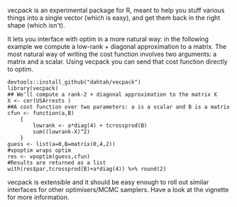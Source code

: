 vecpack is an experimental package for R, meant to help you stuff various things into a single vector (which is easy), and get them back in the right shape (which isn't). 

It lets you interface with optim in a more natural way: in the following example we compute a low-rank + diagonal approximation to a matrix. The most natural way of writing the cost function involves two arguments: a matrix and a scalar. Using vecpack you can send that cost function directly to optim. 

```{r}
devtools::install_github("dahtah/vecpack")
library(vecpack)
## We'll compute a rank-2 + diagonal approximation to the matrix X
X <- cor(USArrests ) 
##A cost function over two parameters: a is a scalar and B is a matrix
cfun <- function(a,B)
    {
        lowrank <- a*diag(4) + tcrossprod(B)
        sum((lowrank-X)^2)
    }
guess <- list(a=0,B=matrix(0,4,2))
#vpoptim wraps optim
res <- vpoptim(guess,cfun)
#Results are returned as a list 
with(res$par,tcrossprod(B)+a*diag(4)) %>% round(2)
```

vecpack is extensible and it should be easy enough to roll out similar interfaces for other optimisers/MCMC samplers. Have a look at the vignette for more information. 
